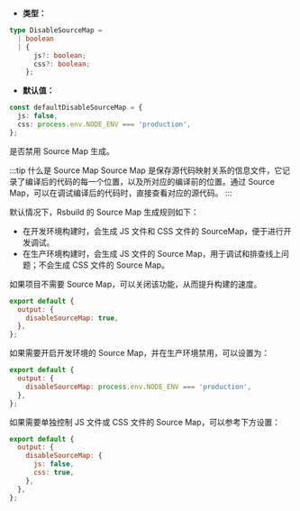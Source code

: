 - **类型：**

```ts
type DisableSourceMap =
  | boolean
  | {
      js?: boolean;
      css?: boolean;
    };
```

- **默认值：**

```ts
const defaultDisableSourceMap = {
  js: false,
  css: process.env.NODE_ENV === 'production',
};
```

是否禁用 Source Map 生成。

:::tip 什么是 Source Map
Source Map 是保存源代码映射关系的信息文件，它记录了编译后的代码的每一个位置，以及所对应的编译前的位置。通过 Source Map，可以在调试编译后的代码时，直接查看对应的源代码。
:::

默认情况下，Rsbuild 的 Source Map 生成规则如下：

- 在开发环境构建时，会生成 JS 文件和 CSS 文件的 SourceMap，便于进行开发调试。
- 在生产环境构建时，会生成 JS 文件的 Source Map，用于调试和排查线上问题；不会生成 CSS 文件的 Source Map。

如果项目不需要 Source Map，可以关闭该功能，从而提升构建的速度。

```js
export default {
  output: {
    disableSourceMap: true,
  },
};
```

如果需要开启开发环境的 Source Map，并在生产环境禁用，可以设置为：

```js
export default {
  output: {
    disableSourceMap: process.env.NODE_ENV === 'production',
  },
};
```

如果需要单独控制 JS 文件或 CSS 文件的 Source Map，可以参考下方设置：

```js
export default {
  output: {
    disableSourceMap: {
      js: false,
      css: true,
    },
  },
};
```
